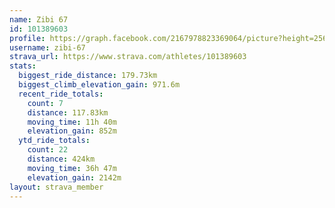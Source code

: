 ```yaml
---
name: Zibi 67
id: 101389603
profile: https://graph.facebook.com/2167978823369064/picture?height=256&width=256
username: zibi-67
strava_url: https://www.strava.com/athletes/101389603
stats:
  biggest_ride_distance: 179.73km
  biggest_climb_elevation_gain: 971.6m
  recent_ride_totals:
    count: 7
    distance: 117.83km
    moving_time: 11h 40m
    elevation_gain: 852m
  ytd_ride_totals:
    count: 22
    distance: 424km
    moving_time: 36h 47m
    elevation_gain: 2142m
layout: strava_member
--- 
```

